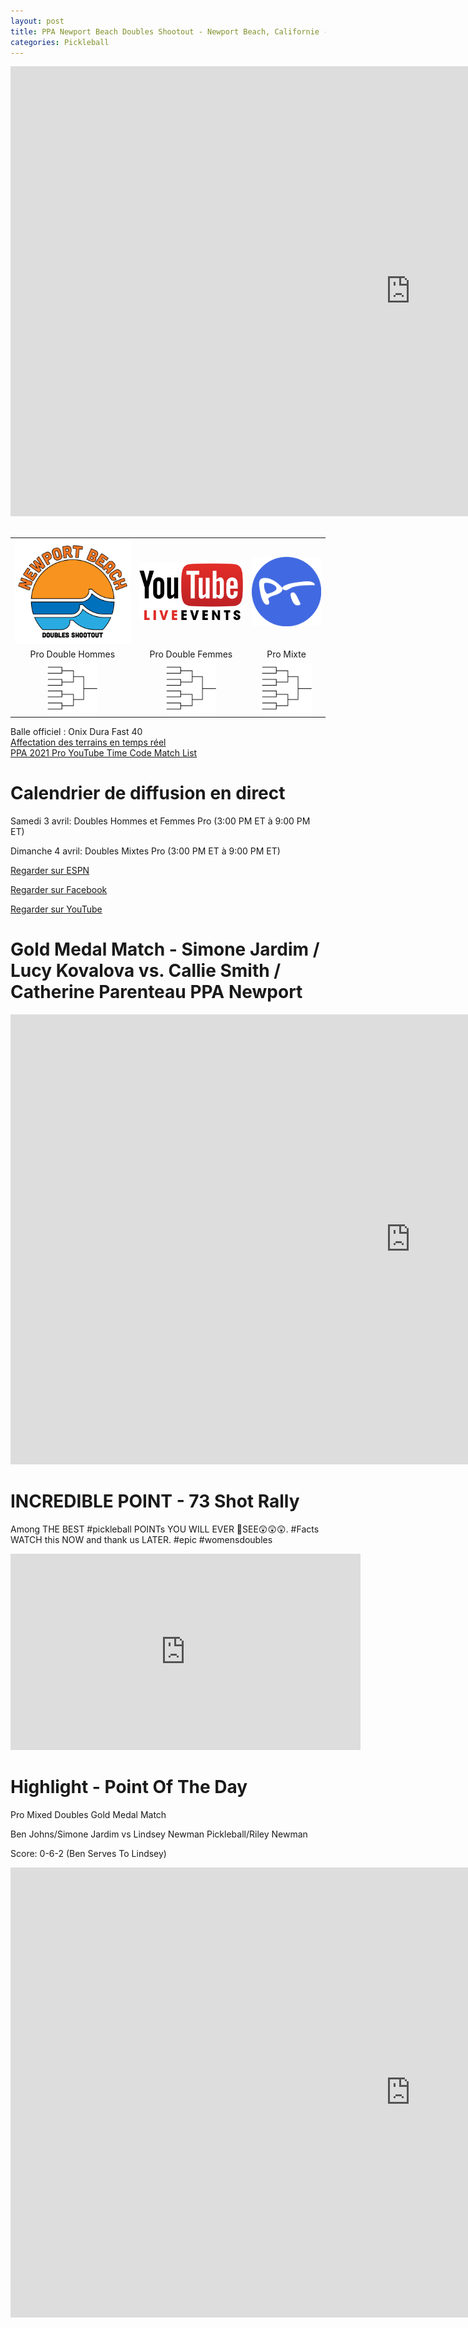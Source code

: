 ```yaml
---
layout: post
title: PPA Newport Beach Doubles Shootout - Newport Beach, Californie - 2 au 4 avril 2021
categories: Pickleball
---
```

<!-- Code pour les posts facebook -->
<div id="fb-root"></div>
<script async defer crossorigin="anonymous" src="https://connect.facebook.net/fr_CA/sdk.js#xfbml=1&version=v10.0" nonce="nuCryucA"></script>

<div class="videoWrapper">
<iframe width="1280" height="720" src="https://www.youtube.com/embed/JSmCd3fJ5Yg" title="YouTube video player" frameborder="0" allow="accelerometer; autoplay; clipboard-write; encrypted-media; gyroscope; picture-in-picture" allowfullscreen></iframe>
</div>

<br>

<table>
    <tr>
        <td>
            <div style="text-align: center">
                <a href="https://www.ppatour.com/events/doubles-shootout-newport-beach/" target="_blank" rel="noopener noreferrer"><img src="/images/newport-beach-doubles-shootout.png" width="200"/></a>
            </div>
        </td>
        <td> 
            <div style="text-align: center">
                <a href="https://www.youtube.com/channel/UCSP6HlrMmRqogym2aHBPHpw" target="_blank" rel="noopener noreferrer"><img src="/images/youtube-live-stream.png" width="180"/></a>
            </div>
        </td>
        <td>
            <div style="text-align: center">  
                <a href="https://www.pickleballtournaments.com/tournamentinfo.pl?tid=4593" target="_blank" rel="noopener noreferrer"><img src="/images/pt.png" alt="pickleballtournaments.com" width="120"/></a>
            </div>
        </td>
    </tr>
    <tr>
        <td>
            <div style="text-align: center">
            Pro Double Hommes
            </div>
        </td>
        <td>
            <div style="text-align: center">
            Pro Double Femmes
            </div>
        </td>
        <td>
            <div style="text-align: center">
            Pro Mixte
            </div>
        </td>
    </tr>
    <tr>
        <td>
            <div style="text-align: center">
                <a href="https://www.pickleballtournaments.com/Tournaments/CA/2021_PPANB/MDO_86.htm" target="_blank" rel="noopener noreferrer"><img src="/images/bracket.png" width="80"/></a>
            </div>
        </td>
        <td>
            <div style="text-align: center">
            <a href="https://www.pickleballtournaments.com/Tournaments/CA/2021_PPANB/WDO_55.htm" target="_blank" rel="noopener noreferrer"><img src="/images/bracket.png" width="80"/></a>
            </div>
        </td>
        <td>
            <div style="text-align: center">
            <a href="https://www.pickleballtournaments.com/Tournaments/CA/2021_PPANB/MXDO8+_152.htm" target="_blank" rel="noopener noreferrer"><img src="/images/bracket.png" width="80"/></a>
            </div>
        </td>
    </tr>
</table>

Balle officiel : Onix Dura Fast 40
<br>
<a href="https://www.pickleballtournaments.com/nd_oncourts.pl?tid=4593&venue=Main" target="_blank" rel="noopener noreferrer">Affectation des terrains en temps réel</a>
<br>
<a href="https://www.facebook.com/notes/pickleball-live-streaming-network/ppa-2021-pro-youtube-time-code-match-list/960498434484548" target="_blank" rel="noopener noreferrer">PPA 2021 Pro YouTube Time Code Match List</a>


# Calendrier de diffusion en direct
Samedi 3 avril: Doubles Hommes et Femmes Pro (3:00 PM ET à 9:00 PM ET)

Dimanche 4 avril: Doubles Mixtes Pro (3:00 PM ET à 9:00 PM ET)

<a href="https://www.espn.com/watch/?type=upcoming&_slug_" target="_blank" rel="noopener noreferrer">Regarder sur ESPN</a>

<a href="https://www.facebook.com/OfficialPPATour/" target="_blank" rel="noopener noreferrer">Regarder sur Facebook</a>

<a href="https://www.youtube.com/channel/UCSP6HlrMmRqogym2aHBPHpw" target="_blank" rel="noopener noreferrer">Regarder sur YouTube</a>


# Gold Medal Match - Simone Jardim / Lucy Kovalova vs. Callie Smith / Catherine Parenteau PPA Newport
<div class="videoWrapper">
<iframe width="1280" height="720" src="https://www.youtube.com/embed/mmzJxpIU6eM" title="YouTube video player" frameborder="0" allow="accelerometer; autoplay; clipboard-write; encrypted-media; gyroscope; picture-in-picture" allowfullscreen></iframe>
</div>


# INCREDIBLE POINT - 73 Shot Rally
Among THE BEST #pickleball POINTs YOU WILL EVER 👀SEE😲😲😲. #Facts WATCH this NOW and thank us LATER. #epic #womensdoubles
<div class="videoWrapper">
<iframe src="https://www.facebook.com/plugins/video.php?height=314&href=https%3A%2F%2Fwww.facebook.com%2FForTheFansHQ%2Fvideos%2F740524046617132%2F&show_text=false&width=560" width="560" height="314" style="border:none;overflow:hidden" scrolling="no" frameborder="0" allowfullscreen="true" allow="autoplay; clipboard-write; encrypted-media; picture-in-picture; web-share" allowFullScreen="true"></iframe>
</div>

# Highlight - Point Of The Day
Pro Mixed Doubles Gold Medal Match

Ben Johns/Simone Jardim vs Lindsey Newman Pickleball/Riley Newman

Score: 0-6-2 (Ben Serves To Lindsey)
<div class="videoWrapper">
<iframe width="1280" height="720" src="https://www.youtube.com/embed/9fdMWL-FxGA?start=17998" title="YouTube video player" frameborder="0" allow="accelerometer; autoplay; clipboard-write; encrypted-media; gyroscope; picture-in-picture" allowfullscreen></iframe>
</div>
